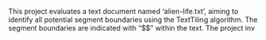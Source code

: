 This project evaluates a text document named ‘alien-life.txt’, aiming to identify all potential segment boundaries using the TextTiling algorithm. The segment boundaries are indicated with “$$” within the text. The project inv